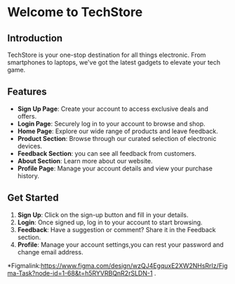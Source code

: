# Welcome to TechStore

## Introduction
TechStore is your one-stop destination for all things electronic. From smartphones to laptops, we've got the latest gadgets to elevate your tech game.

## Features
- **Sign Up Page**: Create your account to access exclusive deals and offers.
- **Login Page**: Securely log in to your account to browse and shop.
- **Home Page**: Explore our wide range of products and leave feedback.
- **Product Section**: Browse through our curated selection of electronic devices.
- **Feedback Section**: you can see all feedback from customers.
- **About Section**: Learn more about our website.
- **Profile Page**: Manage your account details and view your purchase history.

## Get Started
1. **Sign Up**: Click on the sign-up button and fill in your details.
2. **Login**: Once signed up, log in to your account to start browsing.
3. **Feedback**: Have a suggestion or comment? Share it in the Feedback section.
4. **Profile**: Manage your account settings,you can rest your password and change email address.

 
 
*Figmalink:https://www.figma.com/design/wzQJ4EgquxE2XW2NHsRrIz/Figma-Task?node-id=1-68&t=h5RYVRBQnR2rSLDN-1 .
